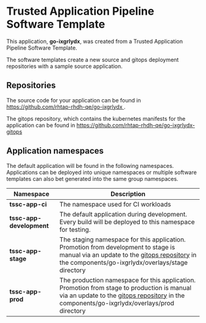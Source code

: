 # Trusted Application Pipeline Software Template

This application, **go-ixgrlydx**, was created from a Trusted Application Pipeline Software Template.

The software templates create a new source and gitops deployment repositories with a sample source application. 

## Repositories

The source code for your application can be found in [https://github.com/rhtap-rhdh-qe/go-ixgrlydx ](https://github.com/rhtap-rhdh-qe/go-ixgrlydx ).
 
The gitops repository, which contains the kubernetes manifests for the application can be found in 
[https://github.com/rhtap-rhdh-qe/go-ixgrlydx-gitops ](https://github.com/rhtap-rhdh-qe/go-ixgrlydx-gitops ) 

## Application namespaces 

The default application will be found in the following namespaces. Applications can be deployed into unique namespaces or multiple software templates can also bet generated into the same group namespaces.  

|  Namespace   |  Description   |  
| -------- | -------- |
| **tssc-app-ci** | The namespace used for CI workloads |
| **tssc-app-development** | The default application during development. Every build will be deployed to this namespace for testing. |
| **tssc-app-stage** | The staging namespace for this application. Promotion from development to stage is manual via an update to the [gitops repository](https://github.com/rhtap-rhdh-qe/go-ixgrlydx-gitops ) in the components/go-ixgrlydx/overlays/stage directory |
| **tssc-app-prod** | The production namespace for this application. Promotion from stage to production is manual via an update to the [gitops repository](https://github.com/rhtap-rhdh-qe/go-ixgrlydx-gitops ) in the components/go-ixgrlydx/overlays/prod directory |